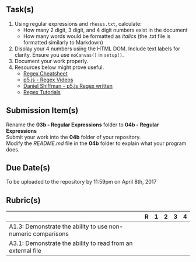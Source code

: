 Task(s)
-------
1. Using regular expressions and ```rhesus.txt```, calculate:
   * How many 2 digit, 3 digit, and 4 digit numbers exist in the document
   * How many words would be formatted as _italics_ (the .txt file is formatted similarly to Markdown)
2. Display your 4 numbers using the HTML DOM.  Include text labels for clarity.  Ensure you use ```noCanvas()``` in ```setup()```.
3. Document your work properly.
4. Resources below might prove useful.  
   * [Regex Cheatsheet](https://www.debuggex.com/cheatsheet/regex/javascript)
   * [p5.js - Regex Videos](https://www.youtube.com/playlist?list=PLRqwX-V7Uu6YEypLuls7iidwHMdCM6o2w)
   * [Daniel Shiffman - p5.js Regex written](http://shiffman.net/a2z/regex/)
   * [Regex Tutorials](https://regexone.com/)

Submission Item(s)
------------------
Rename the **03b - Regular Expressions** folder to **04b - Regular Expressions**  
Submit your work into the **04b** folder of your repository.  
Modify the _README.md_ file in the **04b** folder to explain what your program does.

Due Date(s)
-------------
To be uploaded to the repository by 11:59pm on April 8th, 2017

Rubric(s)
---------
|                                          | R    | 1    | 2    | 3    | 4    |
| ---------------------------------------- | ---- | ---- | ---- | ---- | ---- |
| A1.3: Demonstrate the ability to use non-numeric comparisons  |      |      |      |      |      |
| A3.1: Demonstrate the ability to read from an external file   |      |      |      |      |      |
